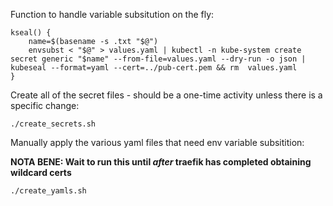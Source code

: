 
Function to handle variable subsitution on the fly:

```shell
kseal() {
    name=$(basename -s .txt "$@")
    envsubst < "$@" > values.yaml | kubectl -n kube-system create secret generic "$name" --from-file=values.yaml --dry-run -o json | kubeseal --format=yaml --cert=../pub-cert.pem && rm  values.yaml
}
```

Create all of the secret files - should be a one-time activity unless there is a specific change:

```shell
./create_secrets.sh
```

Manually apply the various yaml files that need env variable subsitition:

**NOTA BENE: Wait to run this until _after_ traefik has completed obtaining wildcard certs**

```shell
./create_yamls.sh
```